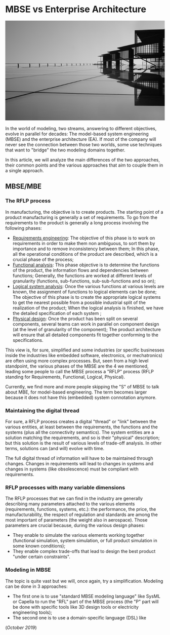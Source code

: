 # MBSE vs Enterprise Architecture

![Image illustrating architecture](../images/mbse-archi.jpg)

In the world of modeling, two streams, answering to different objectives, evolve in parallel for decades: The model-based system engineering (MBSE) and the enterprise architecture (EA). If most of the company will never see the connection between those two worlds, some use techniques that want to "bridge" the two modeling domains together.

In this article, we will analyze the main differences of the two approaches, their common points and the various approaches that aim to couple them in a single approach.

## MBSE/MBE

### The RFLP process

In manufacturing, the objective is to create products. The starting point of a product manufacturing is generally a set of requirements. To go from the requirements to the product is generally a long process involving the following phases:

  * <u>Requirements engineering</u>: The objective of this phase is to work on requirements in order to make them non ambiguous, to sort them by importance and to remove inconsistency between them; In this phase, all the operational conditions of the product are described, which is a crucial phase of the process;
  * <u>Functional analysis</u>: This phase objective is to determine the functions of the product, the information flows and dependencies between functions; Generally, the functions are worked at different levels of granularity (functions, sub-functions, sub-sub-functions and so on);
  * <u>Logical system analysis</u>: Once the various functions at various levels are known, the assignment of functions to logical elements can be done; The objective of this phase is to create the appropriate logical systems to get the nearest possible from a possible industrial split of the realization of the product; When the logical analysis is finished, we have the detailed specification of each system ;
  * <u>Physical design</u>: Once the product has been split on several components, several teams can work in parallel on component design (at the level of granularity of the component); The product architecture will ensure that all detailed components fit together conforming to the specifications.

This view is, for sure, simplified and some industries (or specific businesses inside the industries like embedded software, electronics, or mechatronics) are often using more complex processes. But, seen from a high level standpoint, the various phases of the MBSE are the 4 we mentioned, leading some people to call the MBSE process a "RFLP" process (RFLP standing for Requirements, Functional, Logical, Physical).

Currently, we find more and more people skipping the "S" of MBSE to talk about MBE, for model-based engineering. The term becomes larger because it does not have this (embedded) system connotation anymore.

### Maintaining the digital thread

For sure, a RFLP process creates a digital "thread" or "link" between the various entities, at least between the requirements, the functions and the systems (plus all the connectivity semantics). The system entities are a solution matching the requirements, and so is their "physical" description; but this solution is the result of various levels of trade-off analysis. In other terms, solutions can (and will) evolve with time.

The full digital thread of information will have to be maintained through changes. Changes in requirements will lead to changes in systems and changes in systems (like obsolescence) must be compliant with requirements.

### RFLP processes with many variable dimensions

The RFLP processes that we can find in the industry are generally describing many parameters attached to the various elements (requirements, functions, systems, etc.): the performance, the price, the manufacturability, the respect of regulation and standards are among the most important of parameters (the weight also in aerospace). Those parameters are crucial because, during the various design phases:

  * They enable to simulate the various elements working together (functional simulation, system simulation, or full product simulation in some known conditions);
  * They enable complex trade-offs that lead to design the best product "under certain constraints".

### Modeling in MBSE

The topic is quite vast but we will, once again, try a simplification. Modeling can be done in 3 approaches:

  * The first one is to use "standard MBSE modeling language" like SysML or Capella to run the "RFL" part of the MBSE process (the "P" part will be done with specific tools like 3D design tools or electricity engineering tools);
  * The second one is to use a domain-specific language (DSL) like



(*October 2019*)
